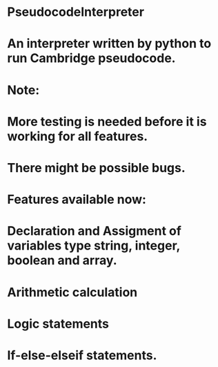 # PseudocodeInterpreter
# An interpreter written by python to run Cambridge pseudocode.
# Note: 
# More testing is needed before it is working for all features.
# There might be possible bugs.
# Features available now:
# Declaration and Assigment of variables type string, integer, boolean and array.
# Arithmetic calculation
# Logic statements
# If-else-elseif statements.
